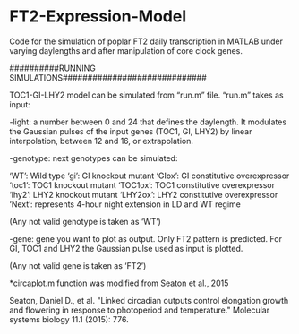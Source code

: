 # FT2-Expression-Model
Code for the simulation of poplar FT2 daily transcription in MATLAB under varying daylengths and after manipulation of core clock genes.

##########RUNNING SIMULATIONS#############################

TOC1-GI-LHY2 model can be simulated from “run.m” file. “run.m” takes as input:

-light: a number between 0 and 24 that defines the daylength. It modulates the Gaussian pulses of the input genes (TOC1, GI, LHY2) by linear interpolation, between 12 and 16, or extrapolation. 

-genotype: next genotypes can be simulated:

‘WT’: Wild type
‘gi’: GI knockout mutant
‘GIox’: GI constitutive overexpressor
‘toc1’: TOC1 knockout mutant
‘TOC1ox’: TOC1 constitutive overexpressor
‘lhy2’: LHY2 knockout mutant
‘LHY2ox’: LHY2 constitutive overexpressor
‘Next’: represents 4-hour night extension in LD and WT regime

(Any not valid genotype is taken as ‘WT’)

-gene: gene you want to plot as output. Only FT2 pattern is predicted. For GI, TOC1 and LHY2 the Gaussian pulse used as input is plotted.

(Any not valid gene is taken as ‘FT2’)  


*circaplot.m function was modified from Seaton et al., 2015

Seaton, Daniel D., et al. "Linked circadian outputs control elongation growth and flowering in response to photoperiod and temperature." Molecular systems biology 11.1 (2015): 776.
